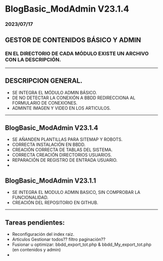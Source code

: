 # BlogBasic_ModAdmin V23.1.4

### 2023/07/17

## GESTOR DE CONTENIDOS BÁSICO Y ADMIN

### EN EL DIRECTORIO DE CADA MÓDULO EXISTE UN ARCHIVO CON LA DESCRIPCIÓN.

----
## DESCRIPCION GENERAL.
  - SE INTEGRA EL MÓDULO ADMIN BÁSICO.
  - DE NO DETECTAR LA CONEXIÓN A BBDD REDIRECCIONA AL FORMULARIO DE CONEXIONES.
  - ADMINTE IMAGEN Y VIDEO EN LOS ARTICULOS.
----
## BlogBasic_ModAdmin V23.1.4
  - SE AÑANDEN PLANTILLAS PARA SITEMAP Y ROBOTS.
  - CORRECTA INSTALACIÓN EN BBDD.
  - CREACIÓN CORRECTA DE TABLAS DEL SISTEMA.
  - CORRECTA CREACIÓN DIRECTORIOS USUARIOS.
  - REPARACIÓN DE REGISTRO DE ENTRADA USUARIO.
  - 
## BlogBasic_ModAdmin V23.1.1
  - SE INTEGRA EL MODULO ADMIN BASICO, SIN COMPROBAR LA FUNCIONALIDAD.
  - CREACIÓN DEL REPOSITORIO EN GITHUB.
----

## Tareas pendientes:
  - Reconfiguración del index raiz.
  - Articulos Gestionar todos?? filtro paginación??
  - Fusionar u optimizar: bbdd_export_tot.php & bbdd_My_export_tot.php (en contenidos y admin)
  - 

